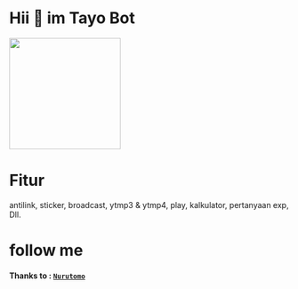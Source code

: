 # Hii 👋 im Tayo Bot
<img src="image/previewfile_1891042977.gif" width="200" height="200">

# Fitur 
 antilink,
 sticker, 
 broadcast,
 ytmp3 & ytmp4,
 play,
 kalkulator,
 pertanyaan exp,
 Dll. 

# follow me


#### Thanks to : [`Nurutomo`](https://GitHub.com/Nurutomo)

